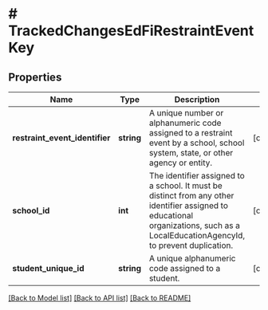 # # TrackedChangesEdFiRestraintEventKey

## Properties

Name | Type | Description | Notes
------------ | ------------- | ------------- | -------------
**restraint_event_identifier** | **string** | A unique number or alphanumeric code assigned to a restraint event by a school, school system, state, or other agency or entity. | [optional]
**school_id** | **int** | The identifier assigned to a school. It must be distinct from any other identifier assigned to educational organizations, such as a LocalEducationAgencyId, to prevent duplication. | [optional]
**student_unique_id** | **string** | A unique alphanumeric code assigned to a student. | [optional]

[[Back to Model list]](../../README.md#models) [[Back to API list]](../../README.md#endpoints) [[Back to README]](../../README.md)
